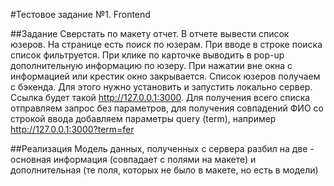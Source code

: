 #Тестовое задание №1. Frontend

##Задание
Сверстать по макету отчет. В отчете вывести список юзеров. 
На странице есть поиск по юзерам. При вводе в строке поиска список фильтруется.  При клике по карточке выводить в pop-up дополнительную информацию по юзеру. При нажатии вне окна с информацией или крестик окно закрывается.
Список юзеров получаем с бэкенда. Для этого нужно установить  и запустить локально сервер. Ссылка будет такой http://127.0.0.1:3000. Для получения всего списка отправляем запрос без параметров, для получения совпадений ФИО со строкой ввода добавляем параметры query (term), например http://127.0.0.1:3000?term=fer

##Реализация
Модель данных, полученных с сервера разбил на две - основная информация (совпадает с полями на макете) и дополнительная (те поля, которых не было в макете, но есть в модели)

